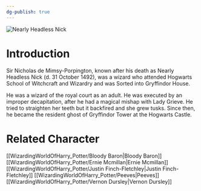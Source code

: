 ```yaml
---
dg-publish: true
---
```

![Nearly Headless Nick](http://rxbg5ysja.bkt.gdipper.com/Nearly_Headless_Nick.png)
# Introduction
Sir Nicholas de Mimsy-Porpington, known after his death as Nearly Headless Nick (d. 31 October 1492), was a wizard who attended Hogwarts School of Witchcraft and Wizardry and was Sorted into Gryffindor House. 

He was a wizard of the royal court as an adult. He was executed by an improper decapitation, after he had a magical mishap with Lady Grieve. He tried to straighten her teeth but it backfired and she grew tusks. Since then, he became the resident ghost of Gryffindor Tower at the Hogwarts Castle.

# Related Character
[[WizardingWorldOfHarry_Potter/Bloody Baron\|Bloody Baron]]
[[WizardingWorldOfHarry_Potter/Ernie Mcmillan\|Ernie Mcmillan]]
[[WizardingWorldOfHarry_Potter/Justin Finch-Fletchley\|Justin Finch-Fletchley]]
[[WizardingWorldOfHarry_Potter/Peeves\|Peeves]]
[[WizardingWorldOfHarry_Potter/Vernon Dursley\|Vernon Dursley]]

